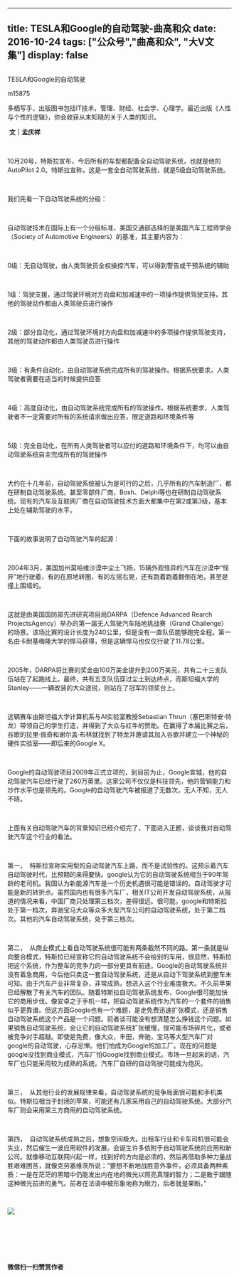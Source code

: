 
---
title:   TESLA和Google的自动驾驶-曲高和众
date: 2016-10-24
tags: ["公众号","曲高和众", "大V文集"]
display: false
---


## 



TESLA和Google的自动驾驶




m15875




多栖写手，出版图书包括IT技术，管理、财经、社会学、心理学。最近出版《人性与个性的逻辑》，你会收获从未知晓的关于人类的知识。


&nbsp;**文｜孟庆祥**

&nbsp;

10月20号，特斯拉宣布，今后所有的车型都配备全自动驾驶系统，也就是他的AutoPilot 2.0。特斯拉宣称，这是一套全自动驾驶系统，就是5级自动驾驶系统。

&nbsp;

我们先看一下自动驾驶系统的分级：

&nbsp;

自动驾驶技术在国际上有一个分级标准，美国交通部选择的是美国汽车工程师学会（Society of Automotive Engineers）的基准，其主要内容为：

&nbsp;

0级：无自动驾驶，由人类驾驶员全权操控汽车，可以得到警告或干预系统的辅助

&nbsp;

1级：驾驶支援，通过驾驶环境对方向盘和加减速中的一项操作提供驾驶支持，其他的驾驶动作都由人类驾驶员进行操作

&nbsp;

2级：部分自动化，通过驾驶环境对方向盘和加减速中的多项操作提供驾驶支持，其他的驾驶动作都由人类驾驶员进行操作

&nbsp;

3级：有条件自动化，由自动驾驶系统完成所有的驾驶操作。根据系统要求，人类驾驶者需要在适当的时候提供应答

&nbsp;

4级：高度自动化，由自动驾驶系统完成所有的驾驶操作。根据系统要求，人类驾驶者不一定需要对所有的系统请求做出应答，限定道路和环境条件等

&nbsp;

5级：完全自动化，在所有人类驾驶者可以应付的道路和环境条件下，均可以由自动驾驶系统自主完成所有的驾驶操作

&nbsp;

大约在十几年前，自动驾驶系统被认为是可行的之后，几乎所有的汽车制造厂，都在研制自动驾驶系统。甚至零部件厂商，Bosh、Delphi等也在研制自动驾驶系统。现有的汽车及互联网厂商在自动驾驶技术方面大都集中在第2或第3级，基本上处在辅助驾驶的水平。

&nbsp;

下面的故事说明了自动驾驶汽车的起源：

&nbsp;

2004年3月，美国加州莫哈维沙漠中尘土飞扬，15辆外观怪异的汽车在沙漠中“怪异”地行驶着，有的在原地转圈，有的左摇右晃，还有跑着跑着翻倒在地，甚至是撞上围墙的。

&nbsp;

这就是由美国国防部先进研究项目局DARPA（Defence Advanced Rearch ProjectsAgency）举办的第一届无人驾驶汽车陆地挑战赛（Grand Challenge）的场景。该场比赛的设计长度为240公里，但是没有一直队伍能够跑完全程。第一名由卡耐基梅隆大学的悍马获得，但是这辆悍马也仅仅行驶了11.78公里。

&nbsp;

2005年，DARPA将比赛的奖金由100万美金提升到200万美元，共有二十三支队伍站在了起跑线上。最终，共有五支队伍穿过尘土到达终点，而斯坦福大学的Stanley——一辆改装的大众途锐，则站在了冠军的领奖台上。

&nbsp;

这辆赛车由斯坦福大学计算机系与AI实验室教授Sebastian Thrun（塞巴斯特安·特龙）带领自己的学生打造，并得到了大众与红牛的赞助。在赢得了本届比赛之后，谷歌的拉里·佩奇和谢尔盖·布林就找到了特龙并邀请其加入谷歌并建立一个神秘的硬件实验室——即后来的Google X。

&nbsp;

Google的自动驾驶项目2009年正式立项的，到目前为止，Google宣城，他的自动驾驶汽车已经行驶了260万英里。这家公司不仅仅是科技领先，他的营销能力和炒作水平也是领先的。Google的自动驾驶汽车被报道了无数次，无人不知，无人不晓。

&nbsp;

上面有关自动驾驶汽车的背景知识已经介绍完了，下面进入正题，谈谈我对自动驾驶汽车这个行业的看法。

&nbsp;

第一，&nbsp;&nbsp;特斯拉宣称实用型的自动驾驶汽车上路，而不是试验性的。这预示着汽车自动驾驶时代，比预期的来得要快。google认为它的自动驾驶系统相当于90年驾龄的老司机。我国认为新能源汽车是一个历史机遇很可能是错误的。自动驾驶才可能是新的转折点。虽然国内也有很多汽车厂，相关IT公司开发自动驾驶系统，从报道的情况来看，中国厂商只处理第三档次，差得很远。很可能，google和特斯拉处于第一档次，奔驰宝马大众等众多大型汽车公司的自动驾驶系统，处于第二档次。其他的汽车自动驾驶系统，处于第三档次。

&nbsp;

第二，&nbsp;&nbsp;从商业模式上看自动驾驶系统很可能有两条截然不同的路。第一条就是纵向整合模式，特斯拉已经宣称它的自动驾驶系统不会给别的车用，很显然，特斯拉把这个系统，作为整车的竞争力的一部分更具有前途。Google的自动驾驶系统并没有着急商用，今后他只卖这一套自动驾驶系统，还是从自动下驾驶系统到整车未可知。由于汽车产业非常复杂，非常成熟，想进入这个行业难度极大。不久前苹果已经解散了有关汽车的团队。随着特斯拉自动驾驶系统发布，Google很可能加快它的商用步伐。像安卓之于手机一样，把自动驾驶系统作为汽车的一个套件的销售似乎更靠谱。但这方面Google也有一个难题，是走免费迅速扩张模式，还是销售自动驾驶系统这个产品是一个问题。前者谈可能没有想清楚怎么挣钱这个问题。如果销售自动驾驶系统，会让它的自动驾驶系统扩张缓慢，很可能市场碎片化，或者被竞争对手超越。即使是免费，像大众，丰田，奔驰，宝马等大型汽车厂对google的自动驾驶，心存忌惮。他们怕成为Google的加工厂。现在的问题是google没找到商业模式，汽车厂怕Google找到商业模式。市场一旦起来的话，汽车厂也只能采用较为成熟的系统。汽车厂自研的自动驾驶可能成为炮灰。

&nbsp;

第三，&nbsp;&nbsp;从其他行业的发展规律来看，自动驾驶系统的竞争局面很可能和手机类似。特斯拉相当于封闭的苹果，可能还有几家采用自己的自动驾驶系统。大部分汽车厂则会采用第三方商用的自动驾驶系统。

&nbsp;

第四，&nbsp;&nbsp;自动驾驶系统成熟之后，想象空间极大。出租车行业和卡车司机很可能会失业，然后催生一波应用软件的发展。会诞生许多依附于自动驾驶系统的应用和新公司。就像移动互联网兴起一样，找到好的方向是必须的，然后再借助多种力量战胜艰难困苦，就像克劳塞维茨所说：“要想不断地战胜意外事件，必须具备两种素质：一是在茫茫的黑暗中仍能发出内在地的微光以照亮真理的智力；二是敢于跟随这种微光前进的勇气。前者在法语中被形象地称为眼力，后者就是果断。”

&nbsp;





<img data-s="300,640" data-type="jpeg" src="http://mmbiz.qpic.cn/mmbiz/fxGMiaL5Zj1gAtMBdoRAfrkfBNF0WEAG9elY136EMERA8zleoqyibsc68mLpoiagDqkzcRhEo0psRuCqoQbcWg52w/0?wx_fmt=jpeg" data-ratio="1" data-w="430"/>

&nbsp;

&nbsp;

&nbsp;




**微信扫一扫赞赏作者**













